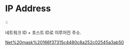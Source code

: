 # IP Address

<aside>
💡

네트워크 ID + 호스트 ID로 이루어진 주소.

</aside>

[Net%20mask%20166f37315c4480c8a252c02545a3ab50](Net%20mask%20166f37315c4480c8a252c02545a3ab50)